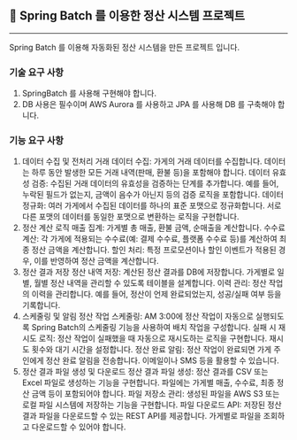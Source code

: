 ## 🎯 Spring Batch 를 이용한 정산 시스템 프로젝트

----

Spring Batch 를 이용해 자동화된 정산 시스템을 만든 프로젝트 입니다.

### 기술 요구 사항

1. SpringBatch 를 사용해 구현해야 합니다.
2. DB 사용은 필수이며 AWS Aurora 를 사용하고 JPA 를 사용해 DB 를 구축해야 합니다.

### 기능 요구 사항

1. 데이터 수집 및 전처리
   거래 데이터 수집: 가게의 거래 데이터를 수집합니다. 데이터는 하루 동안 발생한 모든 거래 내역(판매, 환불 등)을 포함해야 합니다.
   데이터 유효성 검증: 수집된 거래 데이터의 유효성을 검증하는 단계를 추가합니다. 예를 들어, 누락된 필드가 없는지, 금액이 음수가 아닌지 등의 검증 로직을 포함합니다.
   데이터 정규화: 여러 가게에서 수집된 데이터를 하나의 표준 포맷으로 정규화합니다. 서로 다른 포맷의 데이터를 동일한 포맷으로 변환하는 로직을 구현합니다.
2. 정산 계산 로직
   매출 집계: 가게별 총 매출, 환불 금액, 순매출을 계산합니다.
   수수료 계산: 각 가게에 적용되는 수수료(예: 결제 수수료, 플랫폼 수수료 등)를 계산하여 최종 정산 금액을 계산합니다.
   할인 처리: 특정 프로모션이나 할인 이벤트가 적용된 경우, 이를 반영하여 정산 금액을 계산합니다.
3. 정산 결과 저장
   정산 내역 저장: 계산된 정산 결과를 DB에 저장합니다. 가게별로 일별, 월별 정산 내역을 관리할 수 있도록 테이블을 설계합니다.
   이력 관리: 정산 작업의 이력을 관리합니다. 예를 들어, 정산이 언제 완료되었는지, 성공/실패 여부 등을 기록합니다.
4. 스케줄링 및 알림
   정산 작업 스케줄링: AM 3:00에 정산 작업이 자동으로 실행되도록 Spring Batch의 스케줄링 기능을 사용하여 배치 작업을 구성합니다.
   실패 시 재시도 로직: 정산 작업이 실패했을 때 자동으로 재시도하는 로직을 구현합니다. 재시도 횟수와 대기 시간을 설정합니다.
   정산 완료 알림: 정산 작업이 완료되면 가게 주인에게 정산 완료 알림을 전송합니다. 이메일이나 SMS 등을 활용할 수 있습니다.
5. 정산 결과 파일 생성 및 다운로드
   정산 결과 파일 생성: 정산 결과를 CSV 또는 Excel 파일로 생성하는 기능을 구현합니다. 파일에는 가게별 매출, 수수료, 최종 정산 금액 등이 포함되어야 합니다.
   파일 저장소 관리: 생성된 파일을 AWS S3 또는 로컬 파일 시스템에 저장하는 기능을 구현합니다.
   파일 다운로드 API: 저장된 정산 결과 파일을 다운로드할 수 있는 REST API를 제공합니다. 가게별로 파일을 조회하고 다운로드할 수 있어야 합니다.



